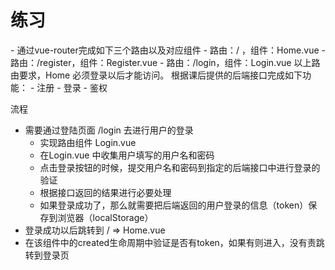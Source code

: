# 练习



\- 通过vue-router完成如下三个路由以及对应组件
    \- 路由：/ ，组件：Home.vue
    \- 路由：/register，组件：Register.vue
    \- 路由：/login，组件：Login.vue
以上路由要求，Home 必须登录以后才能访问。
根据课后提供的后端接口完成如下功能：
\- 注册
\- 登录
\- 鉴权



流程

- 需要通过登陆页面 /login 去进行用户的登录
  - 实现路由组件 Login.vue
  - 在Login.vue 中收集用户填写的用户名和密码
  - 点击登录按钮的时候，提交用户名和密码到指定的后端接口中进行登录的验证
  - 根据接口返回的结果进行必要处理
  - 如果登录成功了，那么就需要把后端返回的用户登录的信息（token）保存到浏览器（localStorage）
- 登录成功以后跳转到 / => Home.vue
- 在该组件中的created生命周期中验证是否有token，如果有则进入，没有责跳转到登录页

